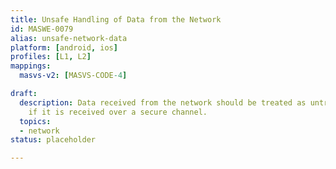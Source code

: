 ```yaml
---
title: Unsafe Handling of Data from the Network
id: MASWE-0079
alias: unsafe-network-data
platform: [android, ios]
profiles: [L1, L2]
mappings:
  masvs-v2: [MASVS-CODE-4]

draft:
  description: Data received from the network should be treated as untrusted even
    if it is received over a secure channel.
  topics:
  - network
status: placeholder

---
```


